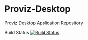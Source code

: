 # Proviz-Desktop
Proviz Desktop Application Repository

Build Status
[![Build Status](https://travis-ci.org/cslfiu/Proviz-Desktop.svg?branch=master)](https://travis-ci.org/cslfiu/Proviz-Desktop)
